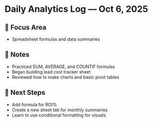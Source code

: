# Daily Analytics Log — Oct 6, 2025

## 🧠 Focus Area
- Spreadsheet formulas and data summaries

## 📝 Notes
- Practiced SUM, AVERAGE, and COUNTIF formulas  
- Began building lead cost tracker sheet  
- Reviewed how to make charts and basic pivot tables  

## 🎯 Next Steps
- Add formula for ROI%  
- Create a new sheet tab for monthly summaries  
- Learn to use conditional formatting for visuals
